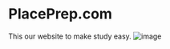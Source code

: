 # PlacePrep.com
This our website to make study easy.
![image](https://user-images.githubusercontent.com/100815595/232327705-923e42b2-8ef5-44f6-adf1-3538fc772867.png)
